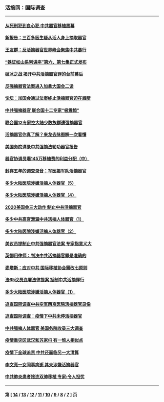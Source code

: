 ### 活摘网：国际调查
---
#### [从死刑犯到良心犯 中共器官移植黑幕](../../pages/nf5947/n13764669.md?07150430) 
#### [新报告：三百多医生疑从活人身上摘取器官](../../pages/nf5947/n13703044.md?07150430) 
#### [王友群：反活摘器官世界峰会聚焦中共暴行](../../pages/nf5947/n13250738.md?07150430) 
#### [“铁证如山系列讲座”第六、第七集正式发布](../../pages/nf5947/n13106287.md?07150430) 
#### [破冰之战 揭开中共活摘器官罪的台前幕后](../../pages/nf5947/n13082457.md?07150430) 
#### [反强摘器官法案进入加拿大国会二读](../../pages/nf5947/n13033450.md?07150430) 
#### [论坛：加国会通过法案终止活摘器官迫在眉睫](../../pages/nf5947/n13029839.md?07150430) 
#### [中共强摘器官 联合国十二专家“极震惊”](../../pages/nf5947/n13024313.md?07150430) 
#### [联合国12专家控大陆少数族群遭强摘器官](../../pages/nf5947/n13023877.md?07150430) 
#### [活摘器官你真了解？来龙去脉图解一次看懂](../../pages/nf5947/n13013820.md?07150430) 
#### [美国务院详录中共强摘法轮功器官报告](../../pages/nf5947/n12944519.md?07150430) 
#### [器官协调员曝145万移植费的利益分配（中）](../../pages/nf5947/n12894547.md?07150430) 
#### [封存五年的调查录音：军医揭军队活摘器官](../../pages/nf5947/n12798692.md?07150430) 
#### [多少大陆医院涉嫌活摘人体器官（5）](../../pages/nf5947/n12768383.md?07150430) 
#### [多少大陆医院涉嫌活摘人体器官（4）](../../pages/nf5947/n12664434.md?07150430) 
#### [2020美国会三大动作 制止中共活摘器官](../../pages/nf5947/n12682004.md?07150430) 
#### [多少中共高官泄漏中共活摘人体器官（1）](../../pages/nf5947/n12671234.md?07150430) 
#### [多少大陆医院涉嫌活摘人体器官（2）](../../pages/nf5947/n12655589.md?07150430) 
#### [美议员提制止中共强摘器官法案 专家指意义大](../../pages/nf5947/n12630561.md?07150430) 
#### [英御用律师：判决中共活摘器官罪是准确的](../../pages/nf5947/n12580740.md?07150430) 
#### [麦塔斯：应对中共 国际移植协会需改七原则](../../pages/nf5947/n12514711.md?07150430) 
#### [法65议员连署法律提案 抵制中共活摘罪行](../../pages/nf5947/n12437047.md?07150430) 
#### [多少大陆医院涉嫌活摘人体器官（1）](../../pages/nf5947/n12414284.md?07150430) 
#### [追查国际调查中共空军西京医院活摘器官录像](../../pages/nf5947/n12348837.md?07150430) 
#### [追查国际调查：疫情下中共未停活摘器官](../../pages/nf5947/n12273415.md?07150430) 
#### [中共强摘人体器官 美国务院收录三大调查](../../pages/nf5947/n12181488.md?07150430) 
#### [疫情重灾区武汉和苏家屯 有一惊人相似点](../../pages/nf5947/n12150824.md?07150430) 
#### [疫情下全球追责 中共还面临另一大清算](../../pages/nf5947/n12070397.md?07150430) 
#### [李文亮一女同事病逝 其夫涉嫌活摘器官](../../pages/nf5947/n11957882.md?07150430) 
#### [中共肺炎患者接连双肺移植 专家:令人担忧](../../pages/nf5947/n11945516.md?07150430) 

---
#### 第 [ [14](./14.md?07150430) / [13](./13.md?07150430) / [12](./12.md?07150430) / [11](./11.md?07150430) / [10](./10.md?07150430) / [9](./9.md?07150430) / [8](./8.md?07150430) / [7](./7.md?07150430) ] 页
